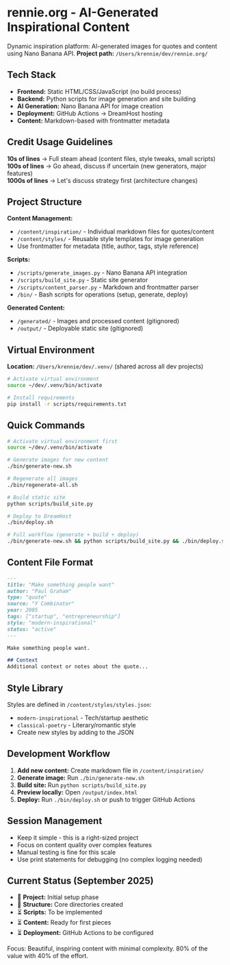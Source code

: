# rennie.org - AI-Generated Inspirational Content

Dynamic inspiration platform: AI-generated images for quotes and content using Nano Banana API.
**Project path:** `/Users/krennie/dev/rennie.org/`

## Tech Stack
- **Frontend:** Static HTML/CSS/JavaScript (no build process)
- **Backend:** Python scripts for image generation and site building
- **AI Generation:** Nano Banana API for image creation
- **Deployment:** GitHub Actions → DreamHost hosting
- **Content:** Markdown-based with frontmatter metadata

## Credit Usage Guidelines

**10s of lines** → Full steam ahead (content files, style tweaks, small scripts)
**100s of lines** → Go ahead, discuss if uncertain (new generators, major features)  
**1000s of lines** → Let's discuss strategy first (architecture changes)

## Project Structure

**Content Management:**
- `/content/inspiration/` - Individual markdown files for quotes/content
- `/content/styles/` - Reusable style templates for image generation
- Use frontmatter for metadata (title, author, tags, style reference)

**Scripts:**
- `/scripts/generate_images.py` - Nano Banana API integration
- `/scripts/build_site.py` - Static site generator
- `/scripts/content_parser.py` - Markdown and frontmatter parser
- `/bin/` - Bash scripts for operations (setup, generate, deploy)

**Generated Content:**
- `/generated/` - Images and processed content (gitignored)
- `/output/` - Deployable static site (gitignored)

## Virtual Environment
**Location:** `/Users/krennie/dev/.venv/` (shared across all dev projects)
```bash
# Activate virtual environment
source ~/dev/.venv/bin/activate

# Install requirements
pip install -r scripts/requirements.txt
```

## Quick Commands

```bash
# Activate virtual environment first
source ~/dev/.venv/bin/activate

# Generate images for new content
./bin/generate-new.sh

# Regenerate all images
./bin/regenerate-all.sh

# Build static site
python scripts/build_site.py

# Deploy to DreamHost
./bin/deploy.sh

# Full workflow (generate + build + deploy)
./bin/generate-new.sh && python scripts/build_site.py && ./bin/deploy.sh
```

## Content File Format

```markdown
---
title: "Make something people want"
author: "Paul Graham"
type: "quote"
source: "Y Combinator"
year: 2005
tags: ["startup", "entrepreneurship"]
style: "modern-inspirational"
status: "active"
---

Make something people want.

## Context
Additional context or notes about the quote...
```

## Style Library

Styles are defined in `/content/styles/styles.json`:
- `modern-inspirational` - Tech/startup aesthetic
- `classical-poetry` - Literary/romantic style
- Create new styles by adding to the JSON

## Development Workflow

1. **Add new content:** Create markdown file in `/content/inspiration/`
2. **Generate image:** Run `./bin/generate-new.sh`
3. **Build site:** Run `python scripts/build_site.py`
4. **Preview locally:** Open `/output/index.html`
5. **Deploy:** Run `./bin/deploy.sh` or push to trigger GitHub Actions

## Session Management
- Keep it simple - this is a right-sized project
- Focus on content quality over complex features
- Manual testing is fine for this scale
- Use print statements for debugging (no complex logging needed)

## Current Status (September 2025)
- 🚧 **Project:** Initial setup phase
- 📁 **Structure:** Core directories created
- ⏳ **Scripts:** To be implemented
- ⏳ **Content:** Ready for first pieces
- ⏳ **Deployment:** GitHub Actions to be configured

Focus: Beautiful, inspiring content with minimal complexity. 80% of the value with 40% of the effort.